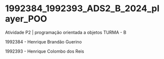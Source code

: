 # 1992384_1992393_ADS2_B_2024_player_POO
Atividade P2 | programação orientada a objetos
TURMA - B

1992384 - Henrique Brandão Guerino

1992393 - Henrique Colombo dos Reis
